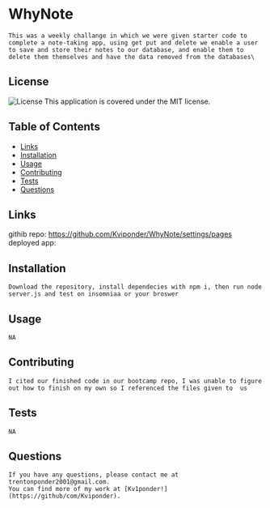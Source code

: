 # WhyNote

    This was a weekly challange in which we were given starter code to complete a note-taking app, using get put and delete we enable a user to save and store their notes to our database, and enable them to   delete them themselves and have the data removed from the databases\

## License
![License](https://img.shields.io/badge/License-MIT-green.svg)
This application is covered under the MIT license.


## Table of Contents
* [Links](#links)
* [Installation](#installation)
* [Usage](#usage)
* [Contributing](#contributing)
* [Tests](#tests)
* [Questions](#questions)

## Links
githib repo: https://github.com/Kviponder/WhyNote/settings/pages
deployed app: 


## Installation
    Download the repository, install dependecies with npm i, then run node server.js and test on insomniaa or your broswer

## Usage
    NA

## Contributing
    I cited our finished code in our bootcamp repo, I was unable to figure out how to finish on my own so I referenced the files given to  us

## Tests
    NA

## Questions
    If you have any questions, please contact me at trentonponder2001@gmail.com.
    You can find more of my work at [Kv1ponder!](https://github/com/Kviponder).
  